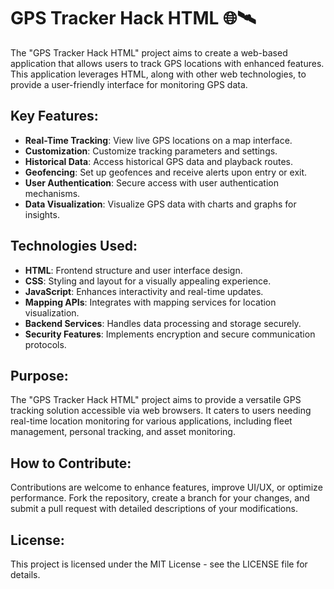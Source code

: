 # GPS Tracker Hack HTML 🌐🛰️

The "GPS Tracker Hack HTML" project aims to create a web-based application that allows users to track GPS locations with enhanced features. This application leverages HTML, along with other web technologies, to provide a user-friendly interface for monitoring GPS data.

## Key Features:
- **Real-Time Tracking**: View live GPS locations on a map interface.
- **Customization**: Customize tracking parameters and settings.
- **Historical Data**: Access historical GPS data and playback routes.
- **Geofencing**: Set up geofences and receive alerts upon entry or exit.
- **User Authentication**: Secure access with user authentication mechanisms.
- **Data Visualization**: Visualize GPS data with charts and graphs for insights.

## Technologies Used:
- **HTML**: Frontend structure and user interface design.
- **CSS**: Styling and layout for a visually appealing experience.
- **JavaScript**: Enhances interactivity and real-time updates.
- **Mapping APIs**: Integrates with mapping services for location visualization.
- **Backend Services**: Handles data processing and storage securely.
- **Security Features**: Implements encryption and secure communication protocols.

## Purpose:
The "GPS Tracker Hack HTML" project aims to provide a versatile GPS tracking solution accessible via web browsers. It caters to users needing real-time location monitoring for various applications, including fleet management, personal tracking, and asset monitoring.

## How to Contribute:
Contributions are welcome to enhance features, improve UI/UX, or optimize performance. Fork the repository, create a branch for your changes, and submit a pull request with detailed descriptions of your modifications.

## License:
This project is licensed under the MIT License - see the LICENSE file for details.
